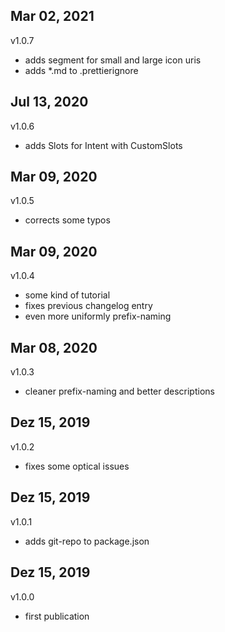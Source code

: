 ## Mar 02, 2021
v1.0.7
- adds segment for small and large icon uris
- adds *.md to .prettierignore

## Jul 13, 2020
v1.0.6
- adds Slots for Intent with CustomSlots

## Mar 09, 2020
v1.0.5
- corrects some typos

## Mar 09, 2020
v1.0.4
- some kind of tutorial
- fixes previous changelog entry
- even more uniformly prefix-naming

## Mar 08, 2020
v1.0.3
- cleaner prefix-naming and better descriptions

## Dez 15, 2019
v1.0.2
- fixes some optical issues

## Dez 15, 2019
v1.0.1
- adds git-repo to package.json

## Dez 15, 2019
v1.0.0
- first publication